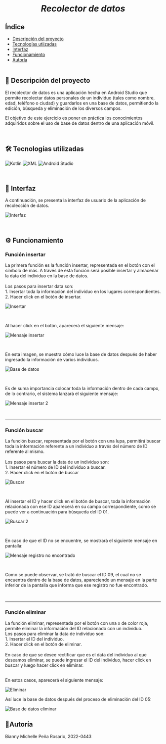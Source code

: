 <h1 align = "center"> <em> Recolector de datos </em> </h1>
<h2>Índice</h2>

+ [Descripción del proyecto](descripción-del-proyecto) <br>
+ [Tecnologías utiizadas](tecnologías_utilizadas) <br>
+ [Interfaz](interfaz) <br>
+ [Funcionamiento](funcionamiento) <br>
+ [Autoría](autoría) <br><br>

## 💭 Descripción del proyecto</h2>
<p>
El recolector de datos es una aplicación hecha en Android Studio que permite recolectar datos personales de un individuo (tales como nombre, edad, teléfono o ciudad) y guardarlos en una base de datos, permitiendo la edición, búsqueda y eliminación de los diversos campos.

El objetivo de este ejercicio es poner en práctica los conocimientos adquiridos sobre el uso de base de datos dentro de una aplicación móvil.
</p><br>

## 🛠️ Tecnologías utilizadas
![Kotlin](https://img.shields.io/badge/Kotlin-0095D5?style=for-the-badge&logo=kotlin&logoColor=white)
![XML](https://img.shields.io/badge/XML-FF6600?style=for-the-badge&logo=xml&logoColor=white)
![Android Studio](https://img.shields.io/badge/Android%20Studio-3DDC84?style=for-the-badge&logo=android-studio&logoColor=white)

<br>

## 📱 Interfaz
<p>A continuación, se presenta la interfaz de usuario de la aplicación de recolección de datos.</p>

![Interfaz](https://github.com/bianny1107/Colectordatos/blob/master/app/images/interfaz.png)

<br>

## ⚙️ Funcionamiento
### Función insertar
<p>La primera función es la función insertar, representada en el botón con el símbolo de más. A través de esta función será posible insertar y almacenar la data del individuo en la base de datos. <br><br>
Los pasos para insertar data son: <br>
  1. Insertar toda la información del individuo en los lugares correspondientes.<br>
  2. Hacer click en el botón de insertar.
</p>

![Insertar](https://github.com/bianny1107/Colectordatos/blob/master/app/images/insertar.png)

<br>
<p>Al hacer click en el botón, aparecerá el siguiente mensaje:</p>

![Mensaje insertar](https://github.com/bianny1107/Colectordatos/blob/master/app/images/mensajeinsertar.png)

<br>
<p>En esta imagen, se muestra cómo luce la base de datos después de haber ingresado la información de varios individuos.</p>

![Base de datos](https://github.com/bianny1107/Colectordatos/blob/master/app/images/basedatos.png)

<br>
<p>Es de suma importancia colocar toda la información dentro de cada campo, de lo contrario, el sistema lanzará el siguiente mensaje:</p>

![Mensaje insertar 2](https://github.com/bianny1107/Colectordatos/blob/master/app/images/mensajeinsertar2.png)

<br>
<hr>

### Función buscar
<p>La función buscar, representada por el botón con una lupa, permitirá buscar toda la información referente a un individuo a través del número de ID referente al mismo. <br><br>
Los pasos para buscar la data de un individuo son:<br>
  1. Insertar el número de ID del individuo a buscar.<br>
  2. Hacer click en el botón de buscar
</p>

![Buscar](https://github.com/bianny1107/Colectordatos/blob/master/app/images/buscar1.png)

<br>
<p>Al insertar el ID y hacer click en el botón de buscar, toda la información relacionada con ese ID aparecerá en su campo correspondiente, como se puede ver a continuación para búsqueda del ID 01.</p>

![Buscar 2](https://github.com/bianny1107/Colectordatos/blob/master/app/images/buscar2.png)

<br>
<p>En caso de que el ID no se encuentre, se mostrará el siguiente mensaje en pantalla:</p>

![Mensaje registro no encontrado](https://github.com/bianny1107/Colectordatos/blob/master/app/images/mensajebuscar.png)

<br>

<p>Como se puede observar, se trató de buscar el ID 09, el cual no se encuentra dentro de la base de datos, apareciendo un mensaje en la parte inferior de la pantalla que informa que ese registro no fue encontrado.</p>
<br>
<hr>

### Función eliminar
<p>La función eliminar, representada por el botón con una x de color roja, permite eliminar la información del ID relacionado con un individuo. <br>
Los pasos para eliminar la data de individuo son: <br>
  1. Insertar el ID del individuo. <br>
  2. Hacer click en el botón de eliminar. <br><br>
En caso de que se desee rectificar que es el data del individuo al que deseamos eliminar, se puede ingresar el ID del individuo, hacer click en buscar y luego hacer click en eliminar. <br><br>

En estos casos, aparecerá el siguiente mensaje:
</p>

![Eliminar](https://github.com/bianny1107/Colectordatos/blob/master/app/images/eliminar.png)

<p>Así luce la base de datos después del proceso de eliminación del ID 05:</p>

![Base de datos eliminar](https://github.com/bianny1107/Colectordatos/blob/master/app/images/basedatoseliminar.png)

## 👤Autoría
<p>Bianny Michelle Peña Rosario, 2022-0443</p>
